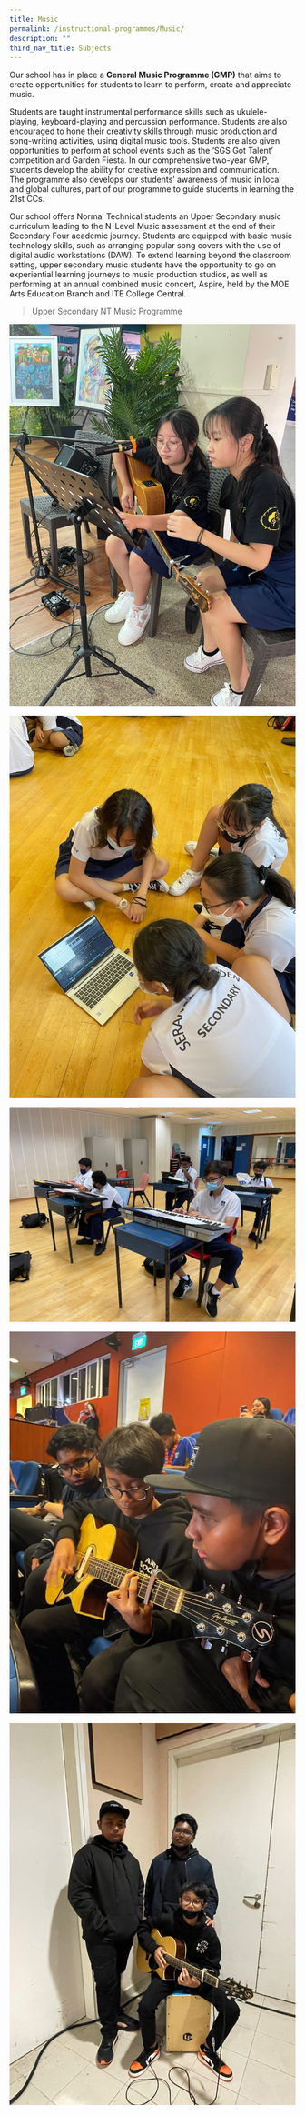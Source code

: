```yaml
---
title: Music
permalink: /instructional-programmes/Music/
description: ""
third_nav_title: Subjects
---
```

Our school has in place a **General Music Programme (GMP)** that aims to create opportunities for students to learn to perform, create and appreciate music.  
  
Students are taught instrumental performance skills such as ukulele-playing, keyboard-playing and percussion performance. Students are also encouraged to hone their creativity skills through music production and song-writing activities, using digital music tools. Students are also given opportunities to perform at school events such as the ‘SGS Got Talent’ competition and Garden Fiesta. In our comprehensive two-year GMP, students develop the ability for creative expression and communication. The programme also develops our students’ awareness of music in local and global cultures, part of our programme to guide students in learning the 21st CCs.  
  
Our school offers Normal Technical students an Upper Secondary music curriculum leading to the N-Level Music assessment at the end of their Secondary Four academic journey. Students are equipped with basic music technology skills, such as arranging popular song covers with the use of digital audio workstations (DAW). To extend learning beyond the classroom setting, upper secondary music students have the opportunity to go on experiential learning journeys to music production studios, as well as performing at an annual combined music concert, Aspire, held by the MOE Arts Education Branch and ITE College Central.

>Upper Secondary NT Music Programme

![](/images/music3.jpeg)

![](/images/Music1.jpeg)

![](/images/music2.jpeg)

![](/images/music4.jpeg)

![](/images/music5.jpeg)